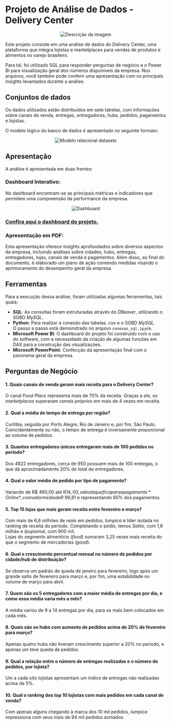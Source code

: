 # Projeto de Análise de Dados - Delivery Center

<p align="center">
  <img src="https://github.com/sch-paulo/delivery_center_data_analysis/assets/132720763/a8e2b9d2-a87e-4ecb-8870-9ce5d750399a" alt="Descrição da imagem">
</p>

Este projeto consiste em uma análise de dados do Delivery Center, uma plataforma que integra lojistas e marketplaces para vendas de produtos e alimentos no varejo brasileiro. 

Para tal, foi utilizado SQL para responder perguntas de negócio e o Power BI para visualização geral dos números disponíveis da empresa. Nos arquivos, você também pode conferir uma apresentação com os principais insights levantados durante a análise.

## Conjuntos de dados

Os dados utilizados estão distribuídos em sete tabelas, com informações sobre canais de venda, entregas, entregadores, hubs, pedidos, pagamentos e lojistas.

O modelo lógico do banco de dados é apresentado no seguinte formato:

<p align="center">
  <img src="https://github.com/sch-paulo/delivery_center_data_analysis/assets/132720763/1bf4a1ff-c85a-4115-924c-c5e7b267bad1" alt="Modelo relacional datasets">
</p>

## Apresentação
A análise é apresentada em duas frentes:

### Dashboard Interativo:
No dashboard encontram-se as principais métricas e indicadores que permitem uma compreensão da performance da empresa.

<p align="center">
  <img src="https://github.com/sch-paulo/delivery_center_data_analysis/assets/132720763/f877f83c-3edf-490c-8233-0f0221f7ced0" alt="Dashboard">
</p>

### [Confira aqui o dashboard do projeto.](https://app.powerbi.com/view?r=eyJrIjoiYzQzMjFiYWMtNjRlNi00YzEyLTlhMzktZGVjNjgzYjQ4YWQwIiwidCI6IjE0ZDhhZDA3LWFmYWQtNGJmYS05M2QzLWEyMmIxYWFlNWU4NSJ9)

### Apresentação em PDF:
Esta apresentação oferece insights aprofundados sobre diversos aspectos da empresa, incluindo análises sobre cidades, hubs, entregas, entregadores, lojas, canais de venda e pagamentos. Além disso, ao final do documento, é elaborado um plano de ação contendo medidas visando o aprimoramento do desempenho geral da empresa.

## Ferramentas
Para a execução dessa análise, foram utilizadas algumas ferramentas, tais quais:
- **SQL**: As consultas foram estruturadas através do *DBeaver*, utilizando o SGBD *MySQL*.
- **Python**: Para realizar a conexão das tabelas .csv e o SGBD *MySQL*. <br /> O passo a passo está demonstrado no arquivo `conexao_sql.ipynb`.
- **Microsoft Power BI**: O dashboard do projeto foi construído com o uso do software, com a necessidade da criação de algumas funções em DAX para a construção das visualizações.
- **Microsoft PowerPoint**: Confecção da apresentação final com o panorama geral da empresa.

## Perguntas de Negócio

#### 1. Quais canais de venda geram mais receita para o Delivery Center? <br /> 
O canal *Food Place* representa mais de 70% da receita. Graças a ele, os *marketplaces* superaram *canais próprios* em mais de 4 vezes em receita.

#### 2. Qual a média de tempo de entrega por região? <br /> 
Curitiba, seguida por Porto Alegre, Rio de Janeiro e, por fim, São Paulo. Coincidentemente ou não, o tempo de entrega é inversamente proporcional ao volume de pedidos.

#### 3. Quantos entregadores únicos entregaram mais de 100 pedidos no período? <br /> 
Dos 4822 entregadores, cerca de 950 possuem mais de 100 entregas, o que dá aproximadamente 20% do total de entregadores.

#### 4. Qual o valor médio de pedido por tipo de pagamento? <br /> 
Variando de R$ 490,00 até R$14,00, o destaque fica para o pagamento *Online*, com valor médio de R$ 99,81 e representando 85% dos pagamentos.

#### 5. Top 15 lojas que mais geram receita entre fevereiro e março? <br /> 
Com mais de 6,6 milhões de reais em pedidos, *Iumpica* é líder isolada no ranking de receita do período. Completando o pódio, temos *Salito*, com 1,6 milhão e *Ipupiemai*, com 900 mil. <br />
Lojas do segmento alimentício (*food*) somaram 3,25 vezes mais receita do que o segmento de mercadorias (*good*).

#### 6. Qual o crescimento percentual mensal no número de pedidos por cidade/hub de distribuição? <br /> 
Se observa um padrão de queda de janeiro para fevereiro, logo após um grande salto de fevereiro para março e, por fim, uma estabilidade no volume de março para abril.

#### 7. Quem são os 5 entregadores com a maior média de entregas por dia, e como essa média varia mês a mês? <br /> 
A média variou de 9 a 14 entregas por dia, para os mais bem colocados em cada mês.

#### 8. Quais são os hubs com aumento de pedidos acima de 20% de fevereiro para março? <br /> 
Apenas quatro hubs não tiveram crescimento superior a 20% no período, e apenas um teve queda de pedidos.

#### 9. Qual a relação entre o número de entregas realizadas e o número de pedidos, por lojista? <br /> 
Um a cada oito lojistas apresentam um índice de entregas não realizadas acima de 5%.

#### 10. Qual o ranking dos top 10 lojistas com mais pedidos em cada canal de venda? <br /> 
Com apenas alguns chegando à marca dos 10 mil pedidos, *Iumpica* impressiona com seus mais de 94 mil pedidos somados.
